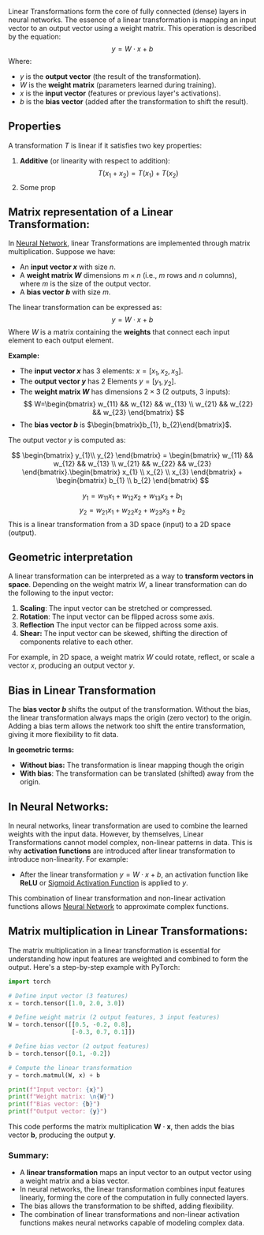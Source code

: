 Linear Transformations form the core of fully connected (dense) layers in neural networks. The essence of a linear transformation is mapping an input vector to an output vector using a weight matrix. This operation is described by the equation:
$$
y=W⋅x+b
$$
Where:
- $y$ is the **output vector** (the result of the transformation).
- $W$ is the **weight matrix** (parameters learned during training).
- $x$ is the **input vector** (features or previous layer's activations).
- $b$ is the **bias vector** (added after the transformation to shift the result).
## Properties
A transformation $T$ is linear if it satisfies two key properties:
1. **Additive** (or linearity with respect to addition):
	$$T(x_{1}+x_{2})=T(x_{1})+T(x_{2})$$
2. Some prop

## Matrix representation of a Linear Transformation:
In [Neural Network](../../Neural%20Network.md), linear Transformations are implemented through matrix multiplication. Suppose we have:
- An **input vector $x$** with size $n$.
- A **weight matrix $W$** dimensions $m\times n$ (i.e., $m$ rows and $n$ columns), where $m$ is the size of the output vector.
- A **bias vector $b$** with size $m$.

The linear transformation can be expressed as:
$$
y=W⋅x +b
$$
Where $W$ is a matrix containing the **weights** that connect each input element to each output element.

**Example:**
- The **input vector $x$** has 3 elements: $x=[x_{1},x_{2},x_{3}]$.
- The **output vector $y$** has 2 Elements $y=[y_{1},y_{2}]$.
- The **weight matrix $W$** has dimensions $2\times3$ (2 outputs, 3 inputs):
$$
W=\begin{bmatrix}
w_{11} && w_{12} && w_{13} \\
w_{21} && w_{22} && w_{23}
\end{bmatrix}
$$
- The **bias vector $b$** is $\begin{bmatrix}b_{1}, b_{2}\end{bmatrix}$.

The output vector $y$ is computed as:

$$
\begin{bmatrix}
y_{1}\\
y_{2}
\end{bmatrix} = \begin{bmatrix}
w_{11} && w_{12} && w_{13} \\
w_{21} && w_{22} && w_{23}
\end{bmatrix}.\begin{bmatrix}
x_{1}  \\
x_{2}  \\
x_{3}
\end{bmatrix} + \begin{bmatrix}
b_{1}  \\
b_{2}
\end{bmatrix}
$$

$$
y_{1} = w_{11}x_{1} + w_{12}x_{2} + w_{13}x_{3} + b_{1}
$$
$$
y_{2}=w_{21}x_{1} + w_{22}x_{2} +w_{23}x_{3}+b_{2}
$$
This is a linear transformation from a 3D space (input) to a 2D space (output).
## Geometric interpretation
A linear transformation can be interpreted as a way to **transform vectors in space**. Depending on the weight matrix $W$, a linear transformation can do the following to the input vector:
1. **Scaling**: The input vector can be stretched or compressed.
2. **Rotation**: The input vector can be flipped across some axis.
3. **Reflection** The input vector can be flipped across some axis.
4. **Shear:** The input vector can be skewed, shifting the direction of components relative to each other.

For example, in 2D space, a weight matrix $W$ could rotate, reflect, or scale a vector $x$, producing an output vector $y$.
## Bias in Linear Transformation
The **bias vector $b$** shifts the output of the transformation. Without the bias, the linear transformation always maps the origin (zero vector) to the origin. Adding a bias term allows the network too shift the entire transformation, giving it more flexibility to fit data.

**In geometric terms:**
- **Without bias:** The transformation is linear mapping though the origin
- **With bias**: The transformation can be translated (shifted) away from the origin.

## In Neural Networks:
In neural networks, linear transformation are used to combine the learned weights with the input data. However, by themselves, Linear Transformations cannot model complex, non-linear patterns in data. This is why **activation functions** are introduced after linear transformation to introduce non-linearity. For example:
- After the linear transformation $y=W⋅x+b$, an activation function like **ReLU** or [Sigmoid Activation Function](Sigmoid%20Activation%20Function.md) is applied to $y$.

This combination of linear transformation and non-linear activation functions allows [Neural Network](../../Neural%20Network.md) to approximate complex functions.

## Matrix multiplication in Linear Transformations:
The matrix multiplication in a linear transformation is essential for understanding how input features are weighted and combined to form the output. Here's a step-by-step example with PyTorch:
```python
import torch

# Define input vector (3 features)
x = torch.tensor([1.0, 2.0, 3.0])

# Define weight matrix (2 output features, 3 input features)
W = torch.tensor([[0.5, -0.2, 0.8],
                  [-0.3, 0.7, 0.1]])

# Define bias vector (2 output features)
b = torch.tensor([0.1, -0.2])

# Compute the linear transformation
y = torch.matmul(W, x) + b

print(f"Input vector: {x}")
print(f"Weight matrix: \n{W}")
print(f"Bias vector: {b}")
print(f"Output vector: {y}")
```
This code performs the matrix multiplication $\mathbf{W}⋅\mathbf{x}$, then adds the bias vector $\mathbf{b}$, producing the output $\mathbf{y}$.
### Summary:
- A **linear transformation** maps an input vector to an output vector using a weight matrix and a bias vector.
- In neural networks, the linear transformation combines input features linearly, forming the core of the computation in fully connected layers.
- The bias allows the transformation to be shifted, adding flexibility.
- The combination of linear transformations and non-linear activation functions makes neural networks capable of modeling complex data.